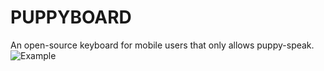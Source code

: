 # PUPPYBOARD
An open-source keyboard for mobile users that only allows puppy-speak.
![Example](https://github.com/LavenderSys/PUPPYBOARD/Screenshot_20250808-004331~2.png)

